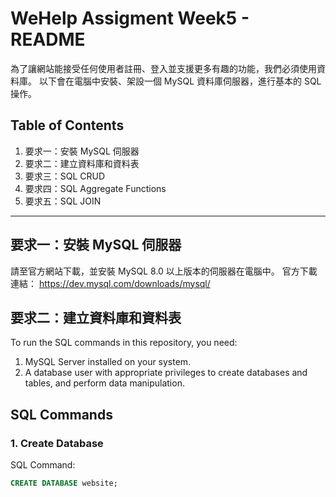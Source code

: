 # WeHelp Assigment Week5 - README

為了讓網站能接受任何使⽤者註冊、登入並⽀援更多有趣的功能，我們必須使⽤資料庫。
以下會在電腦中安裝、架設⼀個 MySQL 資料庫伺服器，進⾏基本的 SQL 操作。

## Table of Contents

1. 要求⼀：安裝 MySQL 伺服器
2. 要求⼆：建立資料庫和資料表
3. 要求三：SQL CRUD
4. 要求四：SQL Aggregate Functions
5. 要求五：SQL JOIN

---

## 要求⼀：安裝 MySQL 伺服器

請⾄官⽅網站下載，並安裝 MySQL 8.0 以上版本的伺服器在電腦中。 官⽅下載連結： https://dev.mysql.com/downloads/mysql/

## 要求⼆：建立資料庫和資料表

To run the SQL commands in this repository, you need:

1. MySQL Server installed on your system.
2. A database user with appropriate privileges to create databases and tables, and perform data manipulation.

## SQL Commands

### 1. Create Database

SQL Command:

```sql
CREATE DATABASE website;

